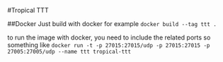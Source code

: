 #Tropical TTT

##Docker
Just build with docker for example `docker build --tag ttt .`

to run the image with docker, you need to include the related ports so something like
`docker run -t -p 27015:27015/udp -p 27015:27015 -p 27005:27005/udp --name ttt tropical-ttt`
